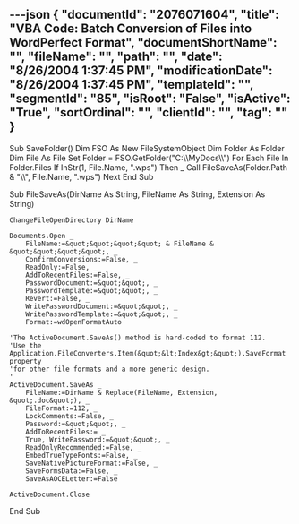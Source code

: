 ---json
{
  "documentId": "2076071604",
  "title": "VBA Code: Batch Conversion of Files into WordPerfect Format",
  "documentShortName": "",
  "fileName": "",
  "path": "",
  "date": "8/26/2004 1:37:45 PM",
  "modificationDate": "8/26/2004 1:37:45 PM",
  "templateId": "",
  "segmentId": "85",
  "isRoot": "False",
  "isActive": "True",
  "sortOrdinal": "",
  "clientId": "",
  "tag": ""
}
---

Sub SaveFolder()
    Dim FSO As New FileSystemObject
    Dim Folder As Folder
    Dim File As File
    Set Folder = FSO.GetFolder(&quot;C:&bsol;&bsol;MyDocs&bsol;&bsol;&quot;)
    For Each File In Folder.Files
        If InStr(1, File.Name, &quot;.wps&quot;) Then _
            Call FileSaveAs(Folder.Path & &quot;&bsol;&bsol;&quot;, File.Name, &quot;.wps&quot;)
    Next
End Sub

Sub FileSaveAs(DirName As String, FileName As String, Extension As String)
    
    ChangeFileOpenDirectory DirName
    
    Documents.Open _
        FileName:=&quot;&quot;&quot;&quot; & FileName & &quot;&quot;&quot;&quot;, _
        ConfirmConversions:=False, _
        ReadOnly:=False, _
        AddToRecentFiles:=False, _
        PasswordDocument:=&quot;&quot;, _
        PasswordTemplate:=&quot;&quot;, _
        Revert:=False, _
        WritePasswordDocument:=&quot;&quot;, _
        WritePasswordTemplate:=&quot;&quot;, _
        Format:=wdOpenFormatAuto

    'The ActiveDocument.SaveAs() method is hard-coded to format 112.
    'Use the Application.FileConverters.Item(&quot;&lt;Index&gt;&quot;).SaveFormat property
    'for other file formats and a more generic design.
    '
    ActiveDocument.SaveAs _
        FileName:=DirName & Replace(FileName, Extension, &quot;.doc&quot;), _
        FileFormat:=112, _
        LockComments:=False, _
        Password:=&quot;&quot;, _
        AddToRecentFiles:= _
        True, WritePassword:=&quot;&quot;, _
        ReadOnlyRecommended:=False, _
        EmbedTrueTypeFonts:=False, _
        SaveNativePictureFormat:=False, _
        SaveFormsData:=False, _
        SaveAsAOCELetter:=False
    
    ActiveDocument.Close
End Sub
